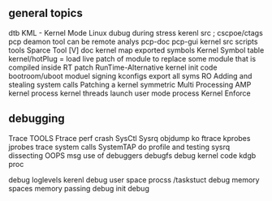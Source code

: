 
## general topics

dtb
KML - Kernel Mode Linux
dubug during stress
kerenl src ; cscpoe/ctags
pcp
   deamon tool can be remote analys pcp-doc pcp-gui
kernel src 	scripts
	    	tools
Sparce Tool
[V] doc 
kernel map
exported symbols
Kernel Symbol table
kernel/hotPlug = load live patch of module to replace some module that is compiled inside
RT patch
RunTime-Alternative
kernel init code
bootroom/uboot
moduel signing
kconfigs
	export all syms
	RO
Adding and stealing system calls
Patching a kernel
symmetric Multi Processing
AMP
kernel process
	kernel threads
	launch user mode process
Kernel Enforce


## debugging

Trace TOOLS
Ftrace
perf
crash
SysCtl
Sysrq
objdump ko
ftrace
kprobes
jprobes
trace system calls
SystemTAP
do profile and testing
sysrq
dissecting OOPS msg
use of debuggers
debugfs
debug kernel code
kdgb
proc

debug
	loglevels
	kerenl debug user space procss /taskstuct
	debug memory spaces
		memory passing debug
	init debug


